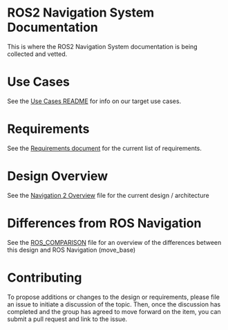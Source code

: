 # ROS2 Navigation System Documentation
This is where the ROS2 Navigation System documentation is being collected and vetted.

# Use Cases
See the [Use Cases README](use_cases/README.md) for info on our target use cases.

# Requirements
See the [Requirements document](requirements/requirements.md) for the current list of requirements.

# Design Overview
See the [Navigation 2 Overview](design/Navigation_2_Overview.pdf) file for the current design / architecture

# Differences from ROS Navigation
See the [ROS_COMPARISON](design/ROS_COMPARISON.md) file for an overview of the differences between this design and ROS Navigation (move_base)

# Contributing
To propose additions or changes to the design or requirements, please file an issue to initiate a discussion of the topic. Then, once the discussion has completed and the group has agreed to move forward on the item, you can submit a pull request and link to the issue.
